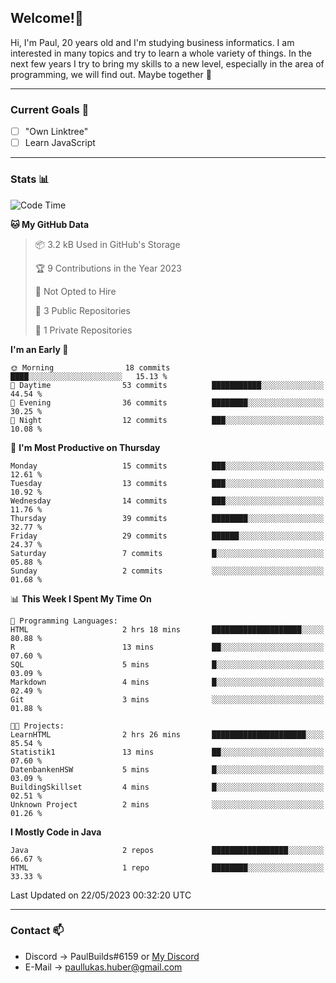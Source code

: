 ## Welcome!👋

Hi, I'm Paul, 20 years old and I'm studying business informatics. I am interested in many topics and try to learn a whole variety of things. In the next few years I try to bring my skills to a new level, especially in the area of programming, we will find out.
Maybe together 🤙

---
### Current Goals 🥅

- [ ] "Own Linktree"
- [ ] Learn JavaScript

---
### Stats 📊

<!--START_SECTION:waka-->
![Code Time](http://img.shields.io/badge/Code%20Time-67%20hrs%2038%20mins-blue)

**🐱 My GitHub Data** 

> 📦 3.2 kB Used in GitHub's Storage 
 > 
> 🏆 9 Contributions in the Year 2023
 > 
> 🚫 Not Opted to Hire
 > 
> 📜 3 Public Repositories 
 > 
> 🔑 1 Private Repositories 
 > 
**I'm an Early 🐤** 

```text
🌞 Morning                18 commits          ████░░░░░░░░░░░░░░░░░░░░░   15.13 % 
🌆 Daytime                53 commits          ███████████░░░░░░░░░░░░░░   44.54 % 
🌃 Evening                36 commits          ████████░░░░░░░░░░░░░░░░░   30.25 % 
🌙 Night                  12 commits          ███░░░░░░░░░░░░░░░░░░░░░░   10.08 % 
```
📅 **I'm Most Productive on Thursday** 

```text
Monday                   15 commits          ███░░░░░░░░░░░░░░░░░░░░░░   12.61 % 
Tuesday                  13 commits          ███░░░░░░░░░░░░░░░░░░░░░░   10.92 % 
Wednesday                14 commits          ███░░░░░░░░░░░░░░░░░░░░░░   11.76 % 
Thursday                 39 commits          ████████░░░░░░░░░░░░░░░░░   32.77 % 
Friday                   29 commits          ██████░░░░░░░░░░░░░░░░░░░   24.37 % 
Saturday                 7 commits           █░░░░░░░░░░░░░░░░░░░░░░░░   05.88 % 
Sunday                   2 commits           ░░░░░░░░░░░░░░░░░░░░░░░░░   01.68 % 
```


📊 **This Week I Spent My Time On** 

```text
💬 Programming Languages: 
HTML                     2 hrs 18 mins       ████████████████████░░░░░   80.88 % 
R                        13 mins             ██░░░░░░░░░░░░░░░░░░░░░░░   07.60 % 
SQL                      5 mins              █░░░░░░░░░░░░░░░░░░░░░░░░   03.09 % 
Markdown                 4 mins              █░░░░░░░░░░░░░░░░░░░░░░░░   02.49 % 
Git                      3 mins              ░░░░░░░░░░░░░░░░░░░░░░░░░   01.88 % 

🐱‍💻 Projects: 
LearnHTML                2 hrs 26 mins       █████████████████████░░░░   85.54 % 
Statistik1               13 mins             ██░░░░░░░░░░░░░░░░░░░░░░░   07.60 % 
DatenbankenHSW           5 mins              █░░░░░░░░░░░░░░░░░░░░░░░░   03.09 % 
BuildingSkillset         4 mins              █░░░░░░░░░░░░░░░░░░░░░░░░   02.51 % 
Unknown Project          2 mins              ░░░░░░░░░░░░░░░░░░░░░░░░░   01.26 % 
```

**I Mostly Code in Java** 

```text
Java                     2 repos             █████████████████░░░░░░░░   66.67 % 
HTML                     1 repo              ████████░░░░░░░░░░░░░░░░░   33.33 % 
```




 Last Updated on 22/05/2023 00:32:20 UTC
<!--END_SECTION:waka-->

---
### Contact 📫

* Discord -> PaulBuilds#6159 or [My Discord](https://discord.gg/7kq6UnB)
* E-Mail -> paullukas.huber@gmail.com
